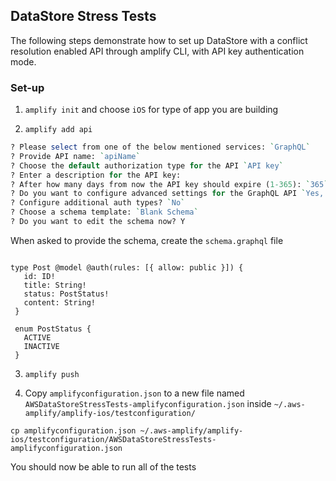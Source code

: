 ## DataStore Stress Tests

The following steps demonstrate how to set up DataStore with a conflict resolution enabled API through amplify CLI, with API key authentication mode. 


### Set-up

1. `amplify init` and choose `iOS` for type of app you are building

2. `amplify add api`

```perl
? Please select from one of the below mentioned services: `GraphQL`
? Provide API name: `apiName`
? Choose the default authorization type for the API `API key`
? Enter a description for the API key:
? After how many days from now the API key should expire (1-365): `365`
? Do you want to configure advanced settings for the GraphQL API `Yes, I want to make some additional changes.`
? Configure additional auth types? `No`
? Choose a schema template: `Blank Schema`
? Do you want to edit the schema now? Y
```
When asked to provide the schema, create the `schema.graphql` file
```

type Post @model @auth(rules: [{ allow: public }]) {
   id: ID!
   title: String!
   status: PostStatus!
   content: String!
 }
 
 enum PostStatus {
   ACTIVE
   INACTIVE
 }

```

3. `amplify push`

4. Copy `amplifyconfiguration.json` to a new file named `AWSDataStoreStressTests-amplifyconfiguration.json` inside `~/.aws-amplify/amplify-ios/testconfiguration/`

```
cp amplifyconfiguration.json ~/.aws-amplify/amplify-ios/testconfiguration/AWSDataStoreStressTests-amplifyconfiguration.json
```

You should now be able to run all of the tests 
